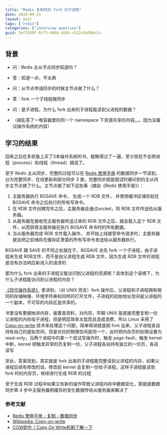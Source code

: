 ```yaml
---
title: "Redis 复制时的 fork 的子进程"
date: 2019-09-13
layout: post
tags: ["redis"]
categories: ["interview question"]
guid: 2ef3550f-8cf3-400b-a55b-c512c9af8bu1s
---
```


## 背景

+ 问：Redis 主从节点同步知道吗？

+ 答：知道一点，不太熟

+ 问：从节点申请同步的时候主节点做了什么？

+ 答：fork 一个子线程做同步

+ 问：是子进程，为什么 fork 出来的子进程能读到父进程的数据？

+ （胡乱答了一堆容器里的同一个 namespace 下资源共享的内容。。。因为没看过操作系统的内容）

## 学习的结果

回来之后在多抓鱼上买了3本操作系统的书，粗略得过了一遍，至少现在不会把进程（process）和线程（thread）搞混了。

至于 Redis 主从同步，完整的过程可以在 [Redis 使用手册](http://redisguide.com/replication.html#id8) 的数据同步一节读到，分为完整同步、在线更新和部分同步 3 类，完整同步就是面试时被问到的主从同步主节点做了什么。主节点做了如下这些事（摘自《Redis 使用手册》）：

1. 主服务器执行 BGSAVE 命令， 生成一个 RDB 文件， 并使用缓冲区储存起在 BGSAVE 命令之后执行的所有写命令。
2. 在 RDB 文件创建完毕之后，主服务器会通过socket，将 RDB 文件传送给从服务器。
3. 从服务器在接收完主服务器传送过来的 RDB 文件之后，就会载入这个 RDB 文件，从而获得主服务器在执行 BGSAVE 命令时的所有数据。
4. 当从服务器完成 RDB 文件载入操作， 并开始上线接受命令请求时，主服务器就会把之前储存在缓存区里面的所有写命令发送给从服务器执行。

BGSAVE 跟 SAVE 的不同之处就在于，BGSAVE 会先 fork 一个子进程，由子进程来生成 RDB文件，而不是由父进程生成 RDB 文件，因为生成 RDB 文件时进程是没有办法响应新进入的请求的

那为什么 fork 出来的子进程又能访问到父进程的资源呢？具体到这个语境下，为什么子进程能访问到父进程的内存？

[《现代操作系统》](https://book.douban.com/subject/3852290/) 里讲到，（对 UNIX 而言）fork 操作后，父进程和子进程拥有相同的存储映像、环境字符串和同样的打开文件，子进程的初始地址空间是父进程的一个副本，不可写的内存区是共享的。

书里没有更细地讲内存，接着查资料，对内存，早期 UNIX 是直接完整复制一份父进程的内存给子进程，但是明显效率太低而且造成浪费，所以 Linux 采用了 [Copy-on-write](https://en.wikipedia.org/wiki/Copy-on-write) 技术来处理这个问题，简单得讲就是刚 fork 出来，父子进程各自持有自己的虚拟空间，但是对应的物理空间是同一个，此时把内存页的权限设置为 read-only，当两个进程中的某一个尝试写操作时，触发 page-fault，触发 kernel 中断，kernel 把触发异常的页复制一份，父子进程各自持有独立的一份页，各自读写

至此，答案找到，其实就是 fork 出来的子进程能完整读到父进程的内存，如果父进程后续有修改的话，修改前 kernel 会复制一份给子进程，这样子进程能读到 fork 时的内存页，继续进行生成 RDB 的过程

至于生成 RDB 过程中如果又有新的操作导致父进程内存中数据变化，那就是数据同步第 4 步中主服务器把缓存的变化数据传给从服务器来解决了


### 参考文献

+ [Redis 使用手册 - 复制 - 数据同步](http://redisguide.com/replication.html#id8)
+ [Wikipedia: Copy-on-write](https://en.wikipedia.org/wiki/Copy-on-write)
+ [COW奶牛！Copy On Write机制了解一下](https://juejin.im/post/5bd96bcaf265da396b72f855)